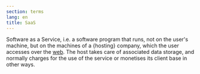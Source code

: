 ```yaml
---
section: terms
lang: en
title: SaaS
---
```



Software as a Service, i.e. a software program that runs, not on the user's machine, but on the machines of a {hosting} company, which the user accesses over the [web](/glossary/en/terms/web/). The host takes care of associated data storage, and normally charges for the use of the service or monetises its client base in other ways.